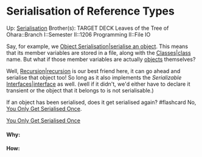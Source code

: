 # Serialisation of Reference Types

Up: [Serialisation](serialisation)
Brother(s):
TARGET DECK
Leaves of the Tree of Ohara::Branch I::Semester II::1206 Programming II::File IO

Say, for example, we [Object Serialisation|serialise an object](object_serialisation|serialise_an_object). This means that its member variables are stored in a file, along with the [Classes|class](classes|class) name. But what if those member variables are actually [objects](objects) themselves?

Well, [Recursion|recursion](recursion|recursion) is our best friend here, it can go ahead and serialise that object too! So long as it also implements the *Serializable* [Interfaces|interface](interfaces|interface) as well. (well if it didn't, we'd either have to declare it transient or the object that it belongs to is not serialisable.)


If an object has been serialised, does it get serialised again? #flashcard 
No, [You Only Get Serialised Once](you_only_get_serialised_once).
<!--ID: 1707421214307-->



[You Only Get Serialised Once](you_only_get_serialised_once)
































#### Why:
#### How:









